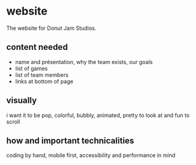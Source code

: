# website
The website for Donut Jam Studios.

## content needed

- name and présentation, why the team exists, our goals
- list of games
- list of team members
- links at bottom of page

## visually

i want it to be pop, colorful, bubbly, animated, pretty to look at and fun to scroll

## how and important technicalities

coding by hand, mobile first, accessibility and performance in mind
